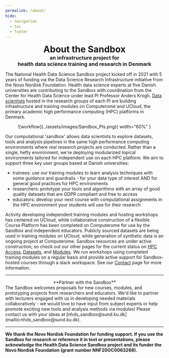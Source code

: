 ```yaml
---
permalink: /about/
hide:
  - navigation
  - toc
  - footer
---
```


<h1 align=center style="margin:0px">About the Sandbox</h1>
<h3 align=center style="margin:0px">an infrastructure project for <br>health data science training and research in Denmark</h3>

The National Health Data Science Sandbox project kicked off in 2021 with 5 years of funding via the Data Science Research Infrastructure initiative from the Novo Nordisk Foundation. Health data science experts at five Danish universities are contributing to the Sandbox with coordination from the Center for Health Data Science under lead PI Professor Anders Krogh. [Data scientists](https://hds-sandbox.github.com/contact.html) hosted in the research groups of each PI are building infrastructure and training modules on Computerome and UCloud, the primary academic high performance computing (HPC) platforms in Denmark. 

<figure markdown>
  ![workflow](../assets/images/Sandbox_PIs.png){ width="60%" }
</figure>

Our computational 'sandbox' allows data scientists to explore datasets, tools and analysis pipelines in the same high performance computing environments where real research projects are conducted. Rather than a single, hefty environment, we're deploying modularized topical environments tailored for independent use on each HPC platform. We aim to support three key user groups based at Danish universities:
 
- trainees: use our training modules to learn analysis techniques with some guidance and guardrails - for your data type of interest AND for general good practices for HPC environments     
- researchers: prototype your tools and algorithms with an array of good quality datasets that are GDPR compliant and free to access
- educators: develop your next course with computational assignments in the HPC environment your students will use for their research

Activity developing independent training modules and hosting workshops has centered on UCloud, while collaborative construction of a flexible Course Platform has been completed on Computerome for use by the Sandbox and independent educators. Publicly sourced datasets are being used in training modules on UCloud, while generation of synthetic data is an ongoing project at Computerome. Sandbox resources are under active construction, so check out our other pages for the current status on [HPC Access](https://hds-sandbox.github.io/access/index.html), [Datasets](https://hds-sandbox.github.io/datasets/index.html), and [Modules](https://hds-sandbox.github.io/modules/index.html). We run workshops using completed training modules on a regular basis and provide active support for Sandbox-hosted courses through a slack workspace. See our [Contact](https://hds-sandbox.github.io/contact) page for more information.

---

<center> **Partner with the Sandbox** </center> 
The Sandbox welcomes proposals for new courses, modules, and prototyping projects from researchers and educators. We'd like to partner with lecturers engaged with us in developing needed materials collaboratively - we would love to have input from subject experts or help promote exciting new tools and analysis methods via modules! Please contact us with your ideas at [nhds_sandbox@sund.ku.dk](mailto:nhds_sandbox@sund.ku.dk).

---

**We thank the Novo Nordisk Foundation for funding support. If you use the Sandbox for research or reference it in text or presentations, please acknowledge the Health Data Science Sandbox project and its funder the Novo Nordisk Foundation (grant number NNF20OC0063268).**
